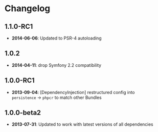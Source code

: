 Changelog
=========

1.1.0-RC1
---------

* **2014-06-06**: Updated to PSR-4 autoloading

1.0.2
-----

* **2014-04-11**: drop Symfony 2.2 compatibility

1.0.0-RC1
---------

* **2013-09-04**: [DependencyInjection] restructured config into `persistence` -> `phpcr` to match other Bundles

1.0.0-beta2
-----------

* **2013-07-31**: Updated to work with latest versions of all dependencies
